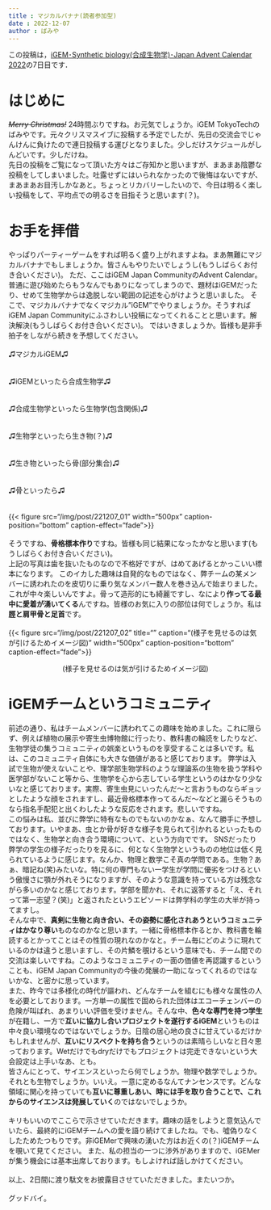 ```yaml
---
title : マジカルバナナ(読者参加型)
date : 2022-12-07
author : ばみや
---
```


この投稿は，[iGEM･Synthetic biology(合成生物学)･Japan Advent Calendar 2022](https://adventar.org/calendars/7510)の7日目です．

# はじめに
~~_Merry Christmas!_~~
24時間ぶりですね。お元気でしょうか。iGEM TokyoTechのばみやです。元々クリスマスイブに投稿する予定でしたが、先日の交流会でじゃんけんに負けたので連日投稿する運びとなりました。少しだけスケジュールがしんどいです。少しだけね。<br>
先日の投稿をご覧になって頂いた方々はご存知かと思いますが、まあまあ陰鬱な投稿をしてしまいました。吐露せずにはいられなかったので後悔はないですが、まあまあお目汚しかなあと。ちょっとリカバリーしたいので、今日は明るく楽しい投稿をして、平均点での明るさを目指そうと思います(？)。

<!--more-->


# お手を拝借
やっぱりパーティーゲームをすれば明るく盛り上がれますよね。まあ無難にマジカルバナナでもしましょうか。皆さんもやりたいでしょうし(もうしばらくお付き合いください)。
ただ、ここはiGEM Japan CommunityのAdvent Calendar。普通に遊び始めたらもうなんでもありになってしまうので、題材はiGEMだったり、せめて生物学からは逸脱しない範囲の記述を心がけようと思いました。
そこで、マジカルバナナでなくマジカル”iGEM”でやりましょうか。そうすればiGEM Japan Communityにふさわしい投稿になってくれることと思います。解決解決(もうしばらくお付き合いください)。
ではいきましょうか。皆様も是非手拍子をしながら続きを予想してください。
<br>
<br>
♫マジカルiGEM♫
<br><br>
<br>
♫iGEMといったら合成生物学♫
<br><br>
<br>
♫合成生物学といったら生物学(包含関係)♫
<br><br>
<br>
♫生物学といったら生き物(？)♫
<br><br>
<br>
♫生き物といったら骨(部分集合)♫
<br><br>
<br>
♫骨といったら♫
<br><br>
<br>
{{< figure src=“/img/post/221207_01” width=“500px” caption-position=“bottom” caption-effect=“fade”>}}
<br><br>
そうですね、**骨格標本作り**ですね。皆様も同じ結果になったかなと思います(もうしばらくお付き合いください)。<br>
上記の写真は歯を抜いたものなので不格好ですが、はめてあげるとかっこいい標本になります。
このイカした趣味は自発的なものではなく、弊チームの某メンバーに誘われたのを皮切りに乗り気なメンバー数人を巻き込んで始まりました。これが中々楽しいんですよ。骨って造形的にも綺麗ですし、なにより**作ってる最中に愛着が湧いてくる**んですね。皆様のお気に入りの部位は何でしょうか。私は**脛と肩甲骨と足首**です。
<br><br>
{{< figure src=“/img/post/221207_02” title=“” caption=“(様子を見せるのは気が引けるためイメージ図)” width=“500px” caption-position=“bottom” caption-effect=“fade”>}}
<div style="text-align: center;">
(様子を見せるのは気が引けるためイメージ図)
</div>

# iGEMチームというコミュニティ
前述の通り、私はチームメンバーに誘われてこの趣味を始めました。これに限らず、例えば植物の展示や寄生虫博物館に行ったり、教科書の輪読をしたりなど、生物学徒の集うコミュニティの娯楽というものを享受することは多いです。私は、このコミュニティ自体にも大きな価値があると感じております。
弊学は入試で生物が使えないことや、理学部生物学科のような理論系の生物を扱う学科や医学部がないこと等から、生物学を心から志している学生というのはかなり少ないなと感じております。実際、寄生虫見にいったんだ～と言おうものならギョッとしたような顔をされますし、最近骨格標本作ってるんだ～などと漏らそうものなら指名手配犯と出くわしたような反応をされます。悲しいですね。<br>
この悩みは私、並びに弊学に特有なものでもないのかなぁ、なんて勝手に予想しております。いやまあ、虫とか骨が好きな様子を見られて引かれるといったものではなく、生物学と向き合う環境について、という方向でです。
SNSだったり弊学の学生の様子だったりを見るに、何となく生物学というものの地位は低く見られているように感じます。なんか、物理と数学こそ真の学問である。生物？あぁ、暗記ね(笑)みたいな。特に何の専門もない一学生が学問に優劣をつけるという傲慢さに顎が外れそうになりますが、そのような意識を持っている方は残念ながら多いのかなと感じております。学部を聞かれ、それに返答すると「え、それって第一志望？(笑)」と返されたというエピソードは弊学科の学生の大半が持ってますし。<br>
そんな中で、**真剣に生物と向き合い、その姿勢に感化されあうというコミュニティはかなり尊い**ものなのかなと思います。一緒に骨格標本作るとか、教科書を輪読するとかってことはその性質の現れなのかなと。チーム毎にどのように現れているのかは違うと思いますし、その片鱗を覗けるという意味でも、チーム間での交流は楽しいですね。このようなコミュニティの一面の価値を再認識するということも、iGEM Japan Communityの今後の発展の一助になってくれるのではないかな、と密かに思っています。<br>
また、昨今では多様化の時代が謳われ、どんなチームを組むにも様々な属性の人を必要としております。一方単一の属性で固められた団体はエコーチェンバーの危険が叫ばれ、あまりいい評価を受けません。そんな中、**色々な専門を持つ学生**が在籍し、一方で**互いに協力し合いプロジェクトを遂行するiGEM**というものは中々良い環境なのではないでしょうか。日陰の居心地の良さに甘えているだけかもしれませんが、**互いにリスペクトを持ち合う**というのは素晴らしいなと日々思っております。Wetだけでもdryだけでもプロジェクトは完走できないという大会設定は上手いなあ、とも。<br>
皆さんにとって、サイエンスといったら何でしょうか。物理や数学でしょうか。それとも生物でしょうか。いいえ。一意に定めるなんてナンセンスです。どんな領域に関心を持っていても**互いに尊重しあい、時には手を取り合うことで、これからのサイエンスは発展していく**のではないでしょうか。
<br><br>
キリもいいのでここらで示させていただきます。趣味の話をしようと意気込んでいたら、最終的にiGEMチームへの愛を語り続けてましたね。でも、噓偽りなくしたためたつもりです。非iGEMerで興味の湧いた方はお近くの(？)iGEMチームを覗いて見てください。
また、私の担当の一つに渉外がありますので、iGEMerが集う機会には基本出席しております。もしよければ話しかけてください。
<br><br>
以上、2日間に渡り駄文をお披露目させていただきました。またいつか。
<br><br>
グッドバイ。
